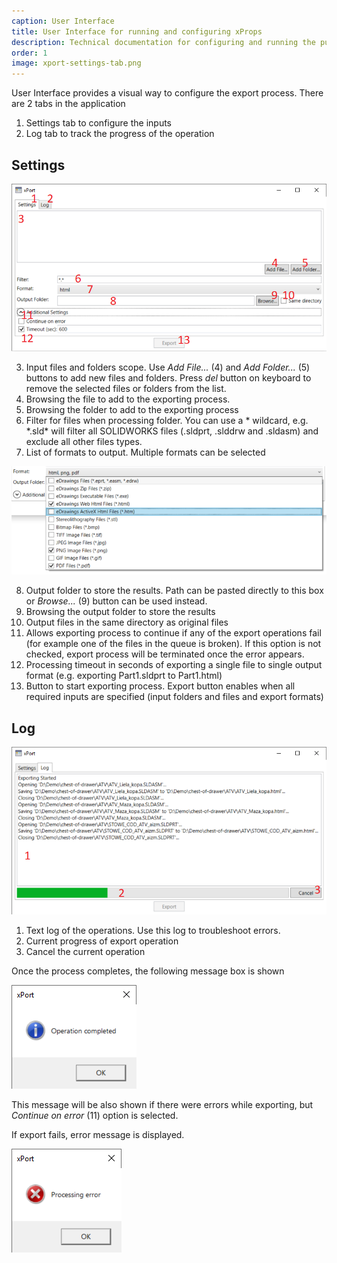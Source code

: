 ```yaml
---
caption: User Interface
title: User Interface for running and configuring xProps
description: Technical documentation for configuring and running the publishing job of xProps using User Interface
order: 1
image: xport-settings-tab.png
---
```

User Interface provides a visual way to configure the export process. There are 2 tabs in the application

1. Settings tab to configure the inputs
1. Log tab to track the progress of the operation

## Settings

![xPort settings tab](xport-settings-tab.png)

3. Input files and folders scope. Use *Add File...* (4) and *Add Folder...* (5) buttons to add new files and folders. Press *del* button on keyboard to remove the selected files or folders from the list.
3. Browsing the file to add to the exporting process.
3. Browsing the folder to add to the exporting process
3. Filter for files when processing folder. You can use a * wildcard, e.g. \*.sld\* will filter all SOLIDWORKS files (.sldprt, .slddrw and .sldasm) and exclude all other files types.
3. List of formats to output. Multiple formats can be selected

![Multiple export formats selected](multiple-export-formats.png)

8. Output folder to store the results. Path can be pasted directly to this box or *Browse...* (9) button can be used instead.
8. Browsing the output folder to store the results
8. Output files in the same directory as original files
8. Allows exporting process to continue if any of the export operations fail (for example one of the files in the queue is broken). If this option is not checked, export process will be terminated once the error appears.
8. Processing timeout in seconds of exporting a single file to single output format (e.g. exporting Part1.sldprt to Part1.html)
8. Button to start exporting process. Export button enables when all required inputs are specified (input folders and files and export formats)

## Log

![xPort log tab](xport-logs-tab.png)

1. Text log of the operations. Use this log to troubleshoot errors.
1. Current progress of export operation
1. Cancel the current operation

Once the process completes, the following message box is shown

![Operation completed message box](operation-completed-message-box.png)

This message will be also shown if there were errors while exporting, but *Continue on error* (11) option is selected.

If export fails, error message is displayed.

![Processing error box](processing-error-message.png)